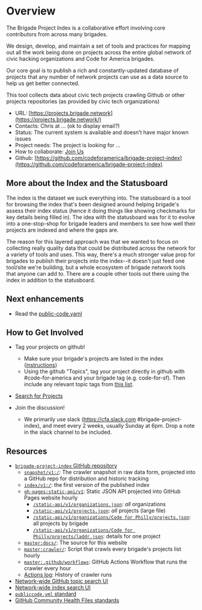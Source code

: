 # Overview

The Brigade Project Index is a collaborative effort involving core contributors from across many brigades.

We design, develop, and maintain a set of tools and practices for mapping out all the work being done on projects across the entire global network of civic hacking organizations and Code for America brigades.

Our core goal is to publish a rich and constantly-updated database of projects that any number of network projects can use as a data source to help us get better connected.

This tool collects data about civic tech projects crawling Github or other projects repositories (as provided by civic tech organizations)

- URL: [https://projects.brigade.network](https://projects.brigade.network/)
- Contacts: Chris at ... (ok to display email?)
- Status: The current system is available and doesn’t have major known issues
- Project needs: The project is looking for ...
- How to collaborate: [Join Us](../#participate)
- Github: [https://github.com/codeforamerica/brigade-project-index](https://github.com/codeforamerica/brigade-project-index)

## More about the Index and the Statusboard

The index is the dataset we suck everything into.  The statusboard is a tool for browsing the index that's been designed around helping brigade's assess their index status (hence it doing things like showing checkmarks for key details being filled in).  The idea with the statusboard was for it to evolve into a one-stop-shop for brigade leaders and members to see how well their projects are indexed and where the gaps are.

The reason for this layered approach was that we wanted to focus on collecting really quality data that could be distributed across the network for a variety of tools and uses.  This way, there's a much stronger value prop for brigades to publish their projects into the index--it doesn't just feed one tool/site we're building, but a whole ecosystem of brigade network tools that anyone can add to. There are a couple other tools out there using the index in addition to the statusboard.

## Next enhancements
- Read the [public-code.yaml](../publiccode-helper.md)

## How to Get Involved

- Tag your projects on github!
  - Make sure your brigade's projects are listed in the index ([instructions](contributing/get-indexed.md))
  - Using the github "Topics", tag your project directly in github with #code-for-america and your brigade tag (e.g. code-for-sf). Then include any relevant topic tags from [this list](https://github.com/codeforamerica/civic-tech-taxonomy/tree/master/issues-addressed).

- [Search for Projects](https://projects.brigade.network/)

- Join the discussion!
  - We primarily use slack (https://cfa.slack.com #brigade-project-index), and meet every 2 weeks, usually Sunday at 6pm. Drop a note in the slack channel to be included.

## Resources

- [`brigade-project-index` GitHub repository](https://github.com/codeforamerica/brigade-project-index)
  - [`snapshot/v1:/`](https://github.com/codeforamerica/brigade-project-index/tree/snapshot/v1): The crawler snapshot in raw data form, projected into a GitHub repo for distribution and historic tracking
  - [`index/v1:/`](https://github.com/codeforamerica/brigade-project-index/tree/index/v1): the first version of the published index
  - [`gh-pages:static-api/v1`](https://github.com/codeforamerica/brigade-project-index/tree/gh-pages/static-api/v1): Static JSON API projected into GitHub Pages website hourly
    - [`/static-api/v1/organizations.json`](https://brigade.cloud/static-api/v1/organizations.json): _all_ organizations
    - [`/static-api/v1/projects.json`](https://brigade.cloud/static-api/v1/projects.json): _all_ projects (large file)
    - [`/static-api/v1/organizations/Code for Philly/projects.json`](https://brigade.cloud/static-api/v1/organizations/Code%20for%20Philly/projects.json): all projects by brigade
    - [`/static-api/v1/organizations/Code for Philly/projects/laddr.json`](https://brigade.cloud/static-api/v1/organizations/Code%20for%20Philly/projects/laddr.json): details for one project
  - [`master:docs/`](https://github.com/codeforamerica/brigade-project-index/tree/master/docs): The source for this website
  - [`master:crawler/`](https://github.com/codeforamerica/brigade-project-index/tree/master/crawler): Script that crawls every brigade's projects list hourly
  - [`master:.github/workflows`](https://github.com/codeforamerica/brigade-project-index/blob/master/.github/workflows/crawler.yml): GitHub Actions Workflow that runs the crawler every hour
  - [Actions log](https://github.com/codeforamerica/brigade-project-index/actions): History of crawler runs
- [Network-wide GitHub topic search UI](https://hackforla.github.io/github-api-test/)
- [Network-wide index search UI](https://projects.brigade.network/)
- [`publiccode.yml` standard](https://docs.italia.it/italia/developers-italia/publiccodeyml-en/en/master/)
- [GitHub Community Health Files standards](https://help.github.com/en/articles/creating-a-default-community-health-file-for-your-organization)
